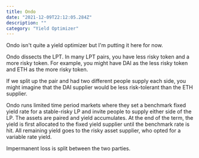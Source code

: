 ```yaml
---
title: Ondo
date: "2021-12-09T22:12:05.284Z"
description: ""
category: "Yield Optimizer"
---
```


Ondo isn't quite a yield optimizer but I'm putting it here for now.

Ondo dissects the LPT. In many LPT pairs, you have less risky token and a more risky token. For example, you might have DAI as the less risky token and ETH as the more risky token.

If we split up the pair and had two different people supply each side, you might imagine that the DAI supplier would be less risk-tolerant than the ETH supplier.

Ondo runs limited time period markets where they set a benchmark fixed yield rate for a stable-risky LP and invite people to supply either side of the LP. The assets are paired and yield accumulates. At the end of the term, the yield is first allocated to the fixed yield supplier until the benchmark rate is hit. All remaining yield goes to the risky asset supplier, who opted for a variable rate yield.

Impermanent loss is split between the two parties.